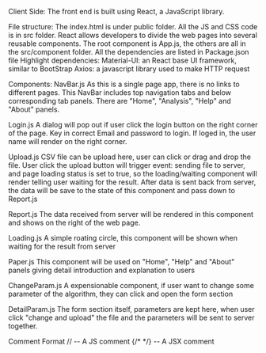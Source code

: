 

Client Side:
The front end is built using React, a JavaScript library. 

File structure: 
The index.html is under public folder.
All the JS and CSS code is in src folder.
React allows developers to divide the web pages into several reusable components. The root component is App.js, the others are all in the  src/component folder.
All the dependencies are listed in Package.json file
	Highlight dependencies:
Material-UI: an React base UI framework, similar to BootStrap
Axios: a javascript library used to make HTTP request

Components:
NavBar.js
As this is a single page app, there is no links to different pages. This NavBar includes top navigation tabs and below corresponding tab panels. There are "Home", "Analysis", "Help" and "About" panels.

Login.js
A dialog will pop out if user click the login button on the right corner of the page. Key in correct Email and password to login. If loged in, the user name will render on the right corner.

Upload.js
CSV file can be upload here, user can click or drag and drop the file. User click the upload button will trigger event: sending file to server, and page loading status is set to true, so the loading/waiting component will render telling user waiting for the result.
After data is sent back from server, the data will be save to the state of this component and pass down to Report.js

Report.js
The data received from server will be rendered in this component and shows on the right of the web page.

Loading.js
A simple roating circle, this component will be shown when waiting for the result from server

Paper.js
This component will be used on "Home",  "Help" and "About" panels  giving detail introduction and explanation to users

ChangeParam.js
A expensionable component, if user want to change some parameter of the algorithm, they can click and open the form section

DetailParam.js 
The form section itself, parameters are kept here, when user click "change and upload" the file and the parameters will be sent to server together.




Comment Format
 // -- A JS comment
 {/* */} -- A JSX comment


